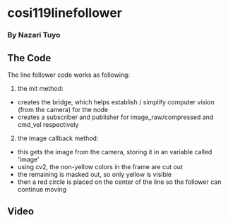 # cosi119linefollower
### By Nazari Tuyo

## The Code
The line follower code works as following: 
1. the init method:
* creates the bridge, which helps establish / simplify computer vision (from the camera) for the node
* creates a subscriber and publisher for image_raw/compressed and cmd_vel respectively
2. the image callback method:
* this gets the image from the camera, storing it in an variable called 'image'
* using cv2, the non-yellow colors in the frame are cut out
* the remaining is masked out, so only yellow is visible
* then a red circle is placed on the center of the line so the follower can continue moving

## Video
